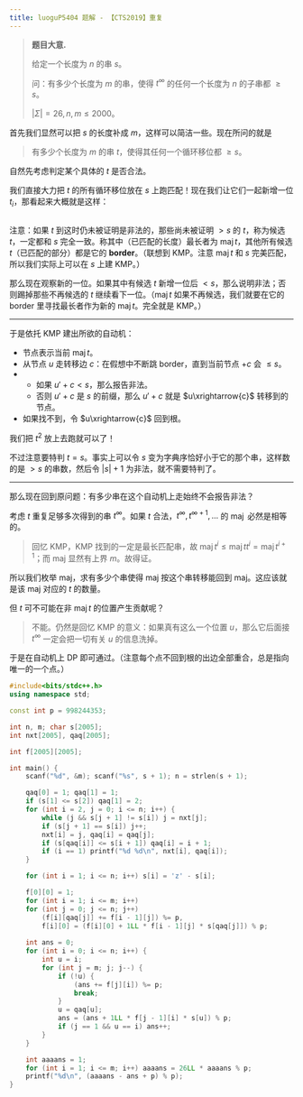 ```yaml
---
title: luoguP5404 题解 - 【CTS2019】重复
---
```


> **题目大意.**
>
> 给定一个长度为 $n$ 的串 $s$。
>
> 问：有多少个长度为 $m$ 的串，使得 $t^{\infty}$ 的任何一个长度为 $n$ 的子串都 $\ge s$。
>
> $|\Sigma|=26,n,m\le 2000$。

首先我们显然可以把 $s$ 的长度补成 $m$，这样可以简洁一些。现在所问的就是

> 有多少个长度为 $m$ 的串 $t$，使得其任何一个循环移位都 $\ge s$。

自然先考虑判定某个具体的 $t$ 是否合法。

我们直接大力把 $t$ 的所有循环移位放在 $s$ 上跑匹配！现在我们让它们一起新增一位 $t_i$，那看起来大概就是这样：

<div style="width:70%;margin:auto"><img src="https://xyix.gitee.io/images/luogu-5404.png" alt=""></div>

注意：如果 $t$ 到这时仍未被证明是非法的，那些尚未被证明 $>s$ 的 $t$，称为候选 $t$，一定都和 $s$ 完全一致。称其中（已匹配的长度）最长者为 $\operatorname{maj}t$，其他所有候选 $t$（已匹配的部分）都是它的 **border**。（联想到 KMP。注意 $\operatorname{maj}t$ 和 $s$ 完美匹配，所以我们实际上可以在 $s$ 上建 KMP。）

那么现在观察新的一位。如果其中有候选 $t$ 新增一位后 $<s$，那么说明非法；否则踢掉那些不再候选的 $t$ 继续看下一位。（$\operatorname{maj}t$ 如果不再候选，我们就要在它的 border 里寻找最长者作为新的 $\operatorname{maj}t$。完全就是 KMP。）

----

于是依托 KMP 建出所欲的自动机：

- 节点表示当前 $\operatorname{maj}t$。
- 从节点 $u$ 走转移边 $c$：在假想中不断跳 border，直到当前节点 $+c$ 会 $\le s$。
- - 如果 $u'+c<s$，那么报告非法。
  - 否则 $u'+c$ 是 $s$ 的前缀，那么 $u'+c$ 就是 $u\xrightarrow{c}$ 转移到的节点。
- 如果找不到，令 $u\xrightarrow{c}$ 回到根。

我们把 $t^2$ 放上去跑就可以了！

不过注意要特判 $t=s$。事实上可以令 $s$ 变为字典序恰好小于它的那个串，这样数的是 $>s$ 的串数，然后令 $|s|+1$ 为非法，就不需要特判了。

----

那么现在回到原问题：有多少串在这个自动机上走始终不会报告非法？

考虑 $t$ 重复足够多次得到的串 $t^{\infty}$。如果 $t$ 合法，$t^{\infty},t^{\infty+1},...$ 的 $\operatorname{maj}$ 必然是相等的。

> 回忆 KMP，KMP 找到的一定是最长匹配串，故 $\operatorname{maj}t^i\le \operatorname{maj}tt^i=\operatorname{maj}t^{i+1}$；而 $\text{maj}$ 显然有上界 $m$。故得证。

所以我们枚举 $\text{maj}$，求有多少个串使得 $\text{maj}$ 按这个串转移能回到 $\text{maj}$。这应该就是该 $\text{maj}$ 对应的 $t$ 的数量。

但 $t$ 可不可能在非 $\operatorname{maj}t$ 的位置产生贡献呢？

> 不能。仍然是回忆 KMP 的意义：如果真有这么一个位置 $u$，那么它后面接 $t^{\infty}$ 一定会把一切有关 $u$ 的信息洗掉。

于是在自动机上 DP 即可通过。（注意每个点不回到根的出边全部重合，总是指向唯一的一个点。）

```cpp
#include<bits/stdc++.h>
using namespace std;

const int p = 998244353;

int n, m; char s[2005];
int nxt[2005], qaq[2005];

int f[2005][2005];

int main() {
	scanf("%d", &m); scanf("%s", s + 1); n = strlen(s + 1);

	qaq[0] = 1; qaq[1] = 1;
	if (s[1] <= s[2]) qaq[1] = 2;
	for (int i = 2, j = 0; i <= n; i++) {
		while (j && s[j + 1] != s[i]) j = nxt[j];
		if (s[j + 1] == s[i]) j++;
		nxt[i] = j, qaq[i] = qaq[j];
		if (s[qaq[i]] <= s[i + 1]) qaq[i] = i + 1;
		if (i == 1) printf("%d %d\n", nxt[i], qaq[i]);
	}

	for (int i = 1; i <= n; i++) s[i] = 'z' - s[i];

	f[0][0] = 1;
	for (int i = 1; i <= m; i++)
	for (int j = 0; j <= n; j++)
		(f[i][qaq[j]] += f[i - 1][j]) %= p,
		f[i][0] = (f[i][0] + 1LL * f[i - 1][j] * s[qaq[j]]) % p;
	
	int ans = 0;
	for (int i = 0; i <= n; i++) {
		int u = i;
		for (int j = m; j; j--) {
			if (!u) {
				(ans += f[j][i]) %= p;
				break;
			}
			u = qaq[u];
			ans = (ans + 1LL * f[j - 1][i] * s[u]) % p;
			if (j == 1 && u == i) ans++;
		}
	}

	int aaaans = 1;
	for (int i = 1; i <= m; i++) aaaans = 26LL * aaaans % p;
	printf("%d\n", (aaaans - ans + p) % p);
}
```

